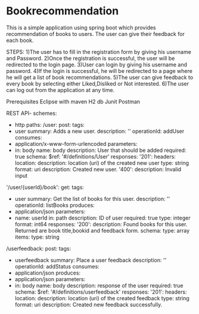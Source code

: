 # Bookrecommendation
This is a simple application using spring boot which provides recommendation of books to users. The user can give their feedback for each book.

STEPS:
1)The user has to fill in the registration form by giving his username and Password.
2)Once the registration is successful, the user will be redirected to the login page.
3)User can login by giving his username and password.
4)If the login is successful, he will be redirected to a page where he will get a list of book recommendations.
5)The user can give feedback to every book by selecting either Liked,Disliked or Not interested.
6)The user can log out from the application at any time.

Prerequisites
    Eclipse with maven 
    H2 db
    Junit
    Postman

REST API-
    schemes:
- http
paths:
/user:
post:
tags:
- user
summary: Adds a new user.
description: ''
operationId: addUser
consumes:
- application/x-www-form-urlencoded
parameters:
- in: body
name: body
description: User that should be added
required: true
schema:
$ref: '#/definitions/User'
responses:
'201':
headers:
location:
description: location (uri) of the created new user
type: string
format: uri
description: Created new user.
'400':
description: Invalid input

'/user/{userId}/book':
get:
tags:
- user
summary: Get the list of books for this user.
description: ''
operationId: listBooks
produces:
- application/json
parameters:
- name: userId
in: path
description: ID of user
required: true
type: integer
format: int64
responses:
'200':
description: Found books for this user. Returned are book title,bookid and feedback form.
schema:
type: array
items:
type: string

/userfeedback:
post:
tags:
- userfeedback
summary: Place a user feedback
description: ''
operationId: addStatus
consumes:
- application/json
produces:
- application/json
parameters:
- in: body
name: body
description: response of the user
required: true
schema:
$ref: '#/definitions/userfeedback'
responses:
'201':
headers:
location:
description: location (uri) of the created feedback
type: string
format: uri
description: Created new feedback successfully.


